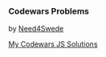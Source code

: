 ### Codewars Problems
by <a href="https://github.com/need4swede" target="_blank">Need4Swede</a>

<a href="https://www.mafshari.work/codewars/codewars-js.html">My Codewars JS Solutions</a>


